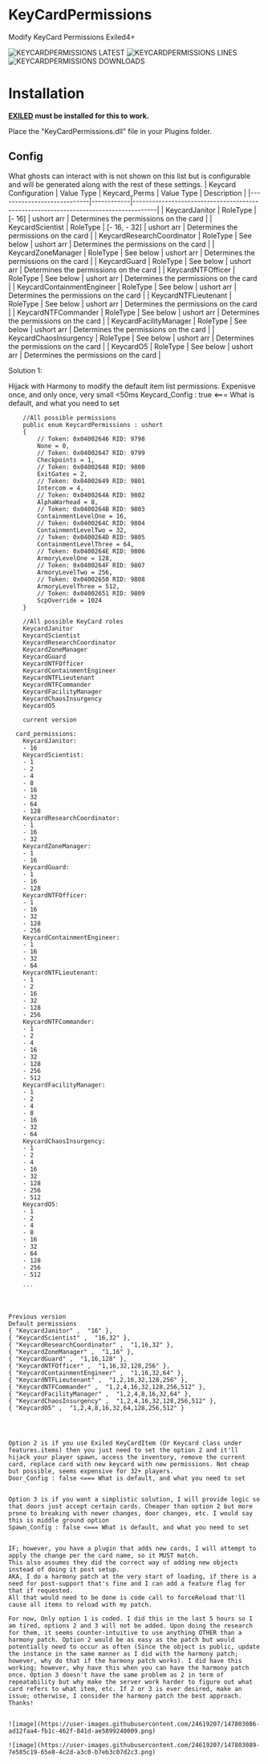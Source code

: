 # KeyCardPermissions
Modify KeyCard Permissions Exiled4+

![KEYCARDPERMISSIONS LATEST](https://img.shields.io/github/v/release/Undid-Iridium/KeyCardPermissions?include_prereleases&style=flat-square)
![KEYCARDPERMISSIONS LINES](https://img.shields.io/tokei/lines/github/Undid-Iridium/KeyCardPermissions)
![KEYCARDPERMISSIONS DOWNLOADS](https://img.shields.io/github/downloads/Undid-Iridium/KeyCardPermissions/total?style=flat-square)


# Installation

**[EXILED](https://github.com/galaxy119/EXILED) must be installed for this to work.**

Place the "KeyCardPermissions.dll" file in your Plugins folder.



## Config
What ghosts can interact with is not shown on this list but is configurable and will be generated along with the rest of these settings.
| Keycard Configuration      | Value Type | Keycard_Perms | Value Type | Description                                            |
|----------------------------|------------|-------------------------------------------------------------------------------------|
| KeycardJanitor             | RoleType   | [- 16]        | ushort arr | Determines the permissions on the card                 |
| KeycardScientist           | RoleType   | [- 16, - 32]  | ushort arr | Determines the permissions on the card                 |
| KeycardResearchCoordinator | RoleType   | See below     | ushort arr | Determines the permissions on the card                 |
| KeycardZoneManager         | RoleType   | See below     | ushort arr | Determines the permissions on the card                 |
| KeycardGuard               | RoleType   | See below     | ushort arr | Determines the permissions on the card                 |
| KeycardNTFOfficer          | RoleType   | See below     | ushort arr | Determines the permissions on the card                 |
| KeycardContainmentEngineer | RoleType   | See below     | ushort arr | Determines the permissions on the card                 |
| KeycardNTFLieutenant       | RoleType   | See below     | ushort arr | Determines the permissions on the card                 |
| KeycardNTFCommander        | RoleType   | See below     | ushort arr | Determines the permissions on the card                 |
| KeycardFacilityManager     | RoleType   | See below     | ushort arr | Determines the permissions on the card                 |
| KeycardChaosInsurgency     | RoleType   | See below     | ushort arr | Determines the permissions on the card                 |
| KeycardO5                  | RoleType   | See below     | ushort arr | Determines the permissions on the card                 |

Solution 1:

Hijack with Harmony to modify the default item list permissions. Expenisve once, and only once, very small <50ms 
Keycard_Config : true <=== What is default, and what you need to set


```
	//All possible permissions
	public enum KeycardPermissions : ushort
	{
		// Token: 0x04002646 RID: 9798
		None = 0,
		// Token: 0x04002647 RID: 9799
		Checkpoints = 1,
		// Token: 0x04002648 RID: 9800
		ExitGates = 2,
		// Token: 0x04002649 RID: 9801
		Intercom = 4,
		// Token: 0x0400264A RID: 9802
		AlphaWarhead = 8,
		// Token: 0x0400264B RID: 9803
		ContainmentLevelOne = 16,
		// Token: 0x0400264C RID: 9804
		ContainmentLevelTwo = 32,
		// Token: 0x0400264D RID: 9805
		ContainmentLevelThree = 64,
		// Token: 0x0400264E RID: 9806
		ArmoryLevelOne = 128,
		// Token: 0x0400264F RID: 9807
		ArmoryLevelTwo = 256,
		// Token: 0x04002650 RID: 9808
		ArmoryLevelThree = 512,
		// Token: 0x04002651 RID: 9809
		ScpOverride = 1024
	}
	
	//All possible KeyCard roles
	KeycardJanitor
	KeycardScientist
	KeycardResearchCoordinator
	KeycardZoneManager
	KeycardGuard
	KeycardNTFOfficer
	KeycardContainmentEngineer
	KeycardNTFLieutenant
	KeycardNTFCommander
	KeycardFacilityManager
	KeycardChaosInsurgency
	KeycardO5
```
``` 
	current version

  card_permissions:
    KeycardJanitor:
    - 16
    KeycardScientist:
    - 1
    - 2
    - 4
    - 8
    - 16
    - 32
    - 64
    - 128
    KeycardResearchCoordinator:
    - 1
    - 16
    - 32
    KeycardZoneManager:
    - 1
    - 16
    KeycardGuard:
    - 1
    - 16
    - 128
    KeycardNTFOfficer:
    - 1
    - 16
    - 32
    - 128
    - 256
    KeycardContainmentEngineer:
    - 1
    - 16
    - 32
    - 64
    KeycardNTFLieutenant:
    - 1
    - 2
    - 16
    - 32
    - 128
    - 256
    KeycardNTFCommander:
    - 1
    - 2
    - 4
    - 16
    - 32
    - 128
    - 256
    - 512
    KeycardFacilityManager:
    - 1
    - 2
    - 4
    - 8
    - 16
    - 32
    - 64
    KeycardChaosInsurgency:
    - 1
    - 2
    - 4
    - 16
    - 32
    - 128
    - 256
    - 512
    KeycardO5:
    - 1
    - 2
    - 4
    - 8
    - 16
    - 32
    - 64
    - 128
    - 256
    - 512
    
    ```



```
	Previous version
	Default permissions
	{ "KeycardJanitor" ,  "16" },
	{ "KeycardScientist" ,  "16,32" },
	{ "KeycardResearchCoordinator" ,  "1,16,32" },
	{ "KeycardZoneManager" ,  "1,16" },
	{ "KeycardGuard" ,  "1,16,128" },
	{ "KeycardNTFOfficer" ,  "1,16,32,128,256" },
	{ "KeycardContainmentEngineer" ,  "1,16,32,64" },
	{ "KeycardNTFLieutenant" ,  "1,2,16,32,128,256" },
	{ "KeycardNTFCommander" ,  "1,2,4,16,32,128,256,512" },
	{ "KeycardFacilityManager" ,  "1,2,4,8,16,32,64" },
	{ "KeycardChaosInsurgency" ,  "1,2,4,16,32,128,256,512" },
	{ "KeycardO5" ,  "1,2,4,8,16,32,64,128,256,512" }

	
```



Option 2 is if you use Exiled KeyCardItem (Or Keycard class under features.items) then you just need to set the option 2 and it'll hijack your player spawn, access the inventory, remove the current card, replace card with new keycard with new permissions. Not cheap but possible, seems expensive for 32+ players.
Door_Config : false <=== What is default, and what you need to set


Option 3 is if you want a simplistic solution, I will provide logic so that doors just accept certain cards. Cheaper than option 2 but more prone to breaking with newer changes, door changes, etc. I would say this is middle ground option
Spawn_Config : false <=== What is default, and what you need to set


IF; however, you have a plugin that adds new cards, I will attempt to apply the change per the card name, so it MUST match. 
This also assumes they did the correct way of adding new objects instead of doing it post setup. 
AKA, I do a harmony patch at the very start of loading, if there is a need for post-support that's fine and I can add a feature flag for that if requested. 
All that would need to be done is code call to forceReload that'll cause all items to reload with my patch. 

For now, Only option 1 is coded. I did this in the last 5 hours so I am tired, options 2 and 3 will not be added. Upon doing the research for them, it seems counter-intuitive to use anything OTHER than a harmony patch. Option 2 would be as easy as the patch but would potentially need to occur as often (Since the object is public, update the instance in the same manner as I did with the harmony patch; however, why do that if the harmony patch works). I did have this working; however, why have this when you can have the harmony patch once. Option 3 doesn't have the same problem as 2 in term of repeatability but why make the server work harder to figure out what card refers to what item, etc. If 2 or 3 is ever desired, make an issue; otherwise, I consider the harmony patch the best approach. Thanks!


![image](https://user-images.githubusercontent.com/24619207/147803086-ad12faa4-fb1c-462f-841d-ae5899240009.png)

![image](https://user-images.githubusercontent.com/24619207/147803089-7e585c19-65e8-4c2d-a3c0-b7eb3c07d2c3.png)

